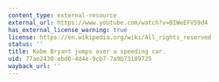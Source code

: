 ```yaml
---
content_type: external-resource
external_url: https://www.youtube.com/watch?v=BIWeEFV59d4
has_external_license_warning: true
license: https://en.wikipedia.org/wiki/All_rights_reserved
status: ''
title: Kobe Bryant jumps over a speeding car.
uid: 77ae2430-ebd0-4d4e-9cb7-7a9b73189725
wayback_url: ''
---
```

